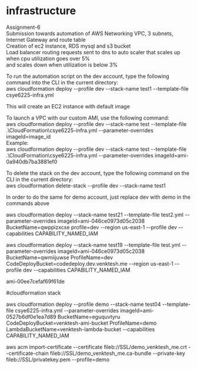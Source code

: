 # infrastructure
Assignment-6  
Submission towards automation of AWS Networking VPC, 3 subnets, Internet Gateway and route table  
Creation of ec2 instance, RDS mysql and s3 bucket  
Load balancer routing requests sent to dns to auto scaler that scales up when cpu utilization goes over 5%  
and scales down when utilization is below 3%  
  
To run the automation script on the dev account, type the following command into the CLI in the current directory:  
aws cloudformation deploy --profile dev --stack-name test1 --template-file csye6225-infra.yml  
  
This will create an EC2 instance with default image  
  
To launch a VPC with our custom AMI, use the following command:  
aws cloudformation deploy --profile dev --stack-name test --template-file .\CloudFormation\csye6225-infra.yml --parameter-overrides imageId=image_id  
Example:  
aws cloudformation deploy --profile dev --stack-name test --template-file .\CloudFormation\csye6225-infra.yml --parameter-overrides imageId=ami-0a940db7ba3881ef0  
  
To delete the stack on the dev account, type the following command on the CLI in the current directory:  
aws cloudformation delete-stack --profile dev --stack-name test1  
  
In order to do the same for demo account, just replace dev with demo in the commands above

aws cloudformation deploy --stack-name test21 --template-file test2.yml --parameter-overrides imageId=ami-046ce0973d05c2038 BucketName=qwppizxcse profile=dev --region us-east-1 --profile dev --capabilities CAPABILITY_NAMED_IAM  
  
aws cloudformation deploy --stack-name test19 --template-file test.yml --parameter-overrides imageId=ami-046ce0973d05c2038 BucketName=qwmiijuwse ProfileName=dev CodeDeployBucket=codedeploy.dev.venktesh.me --region us-east-1 --profile dev --capabilities CAPABILITY_NAMED_IAM  

ami-00ee7cefaf69f61de

#cloudformation stack
  
aws cloudformation deploy --profile demo --stack-name test04 --template-file csye6225-infra.yml --parameter-overrides imageId=ami-0527b6df0e1ea7d89 BucketName=eguquvtyru CodeDeployBucket=venktesh-ami-bucket ProfileName=demo LambdaBucketName=venktesh-lambda-bucket --capabilities CAPABILITY_NAMED_IAM


aws acm import-certificate --certificate fileb://SSL/demo_venktesh_me.crt --certificate-chain fileb://SSL/demo_venktesh_me.ca-bundle --private-key fileb://SSL/privatekey.pem --profile=demo

